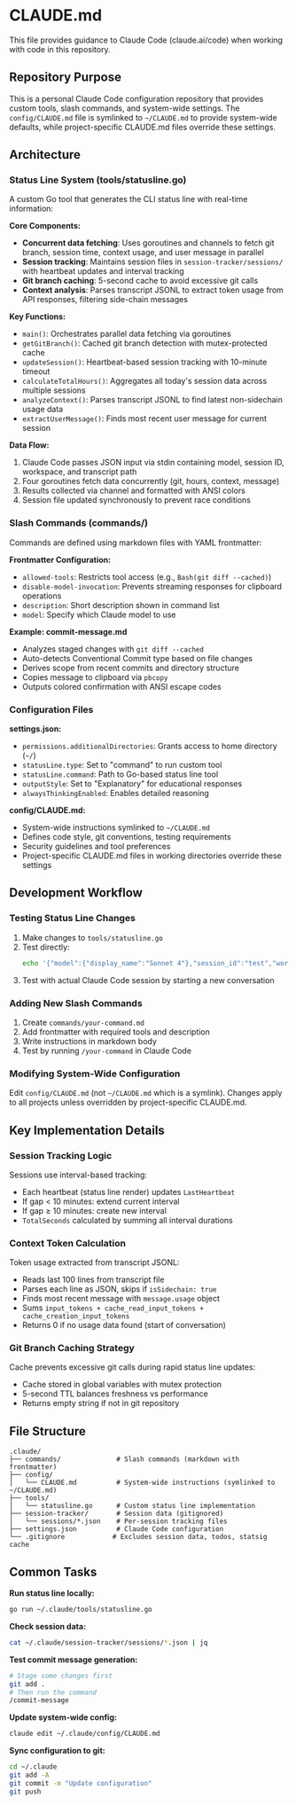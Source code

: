 # CLAUDE.md

This file provides guidance to Claude Code (claude.ai/code) when working with code in this repository.

## Repository Purpose

This is a personal Claude Code configuration repository that provides custom tools, slash commands, and system-wide settings. The `config/CLAUDE.md` file is symlinked to `~/CLAUDE.md` to provide system-wide defaults, while project-specific CLAUDE.md files override these settings.

## Architecture

### Status Line System (tools/statusline.go)

A custom Go tool that generates the CLI status line with real-time information:

**Core Components:**
- **Concurrent data fetching**: Uses goroutines and channels to fetch git branch, session time, context usage, and user message in parallel
- **Session tracking**: Maintains session files in `session-tracker/sessions/` with heartbeat updates and interval tracking
- **Git branch caching**: 5-second cache to avoid excessive git calls
- **Context analysis**: Parses transcript JSONL to extract token usage from API responses, filtering side-chain messages

**Key Functions:**
- `main()`: Orchestrates parallel data fetching via goroutines
- `getGitBranch()`: Cached git branch detection with mutex-protected cache
- `updateSession()`: Heartbeat-based session tracking with 10-minute timeout
- `calculateTotalHours()`: Aggregates all today's session data across multiple sessions
- `analyzeContext()`: Parses transcript JSONL to find latest non-sidechain usage data
- `extractUserMessage()`: Finds most recent user message for current session

**Data Flow:**
1. Claude Code passes JSON input via stdin containing model, session ID, workspace, and transcript path
2. Four goroutines fetch data concurrently (git, hours, context, message)
3. Results collected via channel and formatted with ANSI colors
4. Session file updated synchronously to prevent race conditions

### Slash Commands (commands/)

Commands are defined using markdown files with YAML frontmatter:

**Frontmatter Configuration:**
- `allowed-tools`: Restricts tool access (e.g., `Bash(git diff --cached)`)
- `disable-model-invocation`: Prevents streaming responses for clipboard operations
- `description`: Short description shown in command list
- `model`: Specify which Claude model to use

**Example: commit-message.md**
- Analyzes staged changes with `git diff --cached`
- Auto-detects Conventional Commit type based on file changes
- Derives scope from recent commits and directory structure
- Copies message to clipboard via `pbcopy`
- Outputs colored confirmation with ANSI escape codes

### Configuration Files

**settings.json:**
- `permissions.additionalDirectories`: Grants access to home directory (`~/`)
- `statusLine.type`: Set to "command" to run custom tool
- `statusLine.command`: Path to Go-based status line tool
- `outputStyle`: Set to "Explanatory" for educational responses
- `alwaysThinkingEnabled`: Enables detailed reasoning

**config/CLAUDE.md:**
- System-wide instructions symlinked to `~/CLAUDE.md`
- Defines code style, git conventions, testing requirements
- Security guidelines and tool preferences
- Project-specific CLAUDE.md files in working directories override these settings

## Development Workflow

### Testing Status Line Changes

1. Make changes to `tools/statusline.go`
2. Test directly:
   ```bash
   echo '{"model":{"display_name":"Sonnet 4"},"session_id":"test","workspace":{"current_dir":"'$(pwd)'"}}' | go run tools/statusline.go
   ```
3. Test with actual Claude Code session by starting a new conversation

### Adding New Slash Commands

1. Create `commands/your-command.md`
2. Add frontmatter with required tools and description
3. Write instructions in markdown body
4. Test by running `/your-command` in Claude Code

### Modifying System-Wide Configuration

Edit `config/CLAUDE.md` (not `~/CLAUDE.md` which is a symlink). Changes apply to all projects unless overridden by project-specific CLAUDE.md.

## Key Implementation Details

### Session Tracking Logic

Sessions use interval-based tracking:
- Each heartbeat (status line render) updates `LastHeartbeat`
- If gap < 10 minutes: extend current interval
- If gap ≥ 10 minutes: create new interval
- `TotalSeconds` calculated by summing all interval durations

### Context Token Calculation

Token usage extracted from transcript JSONL:
- Reads last 100 lines from transcript file
- Parses each line as JSON, skips if `isSidechain: true`
- Finds most recent message with `message.usage` object
- Sums `input_tokens + cache_read_input_tokens + cache_creation_input_tokens`
- Returns 0 if no usage data found (start of conversation)

### Git Branch Caching Strategy

Cache prevents excessive git calls during rapid status line updates:
- Cache stored in global variables with mutex protection
- 5-second TTL balances freshness vs performance
- Returns empty string if not in git repository

## File Structure

```
.claude/
├── commands/              # Slash commands (markdown with frontmatter)
├── config/
│   └── CLAUDE.md          # System-wide instructions (symlinked to ~/CLAUDE.md)
├── tools/
│   └── statusline.go      # Custom status line implementation
├── session-tracker/       # Session data (gitignored)
│   └── sessions/*.json    # Per-session tracking files
├── settings.json          # Claude Code configuration
└── .gitignore            # Excludes session data, todos, statsig cache
```

## Common Tasks

**Run status line locally:**
```bash
go run ~/.claude/tools/statusline.go
```

**Check session data:**
```bash
cat ~/.claude/session-tracker/sessions/*.json | jq
```

**Test commit message generation:**
```bash
# Stage some changes first
git add .
# Then run the command
/commit-message
```

**Update system-wide config:**
```bash
claude edit ~/.claude/config/CLAUDE.md
```

**Sync configuration to git:**
```bash
cd ~/.claude
git add -A
git commit -m "Update configuration"
git push
```
